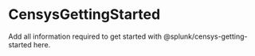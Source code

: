 # CensysGettingStarted

Add all information required to get started with @splunk/censys-getting-started here.
